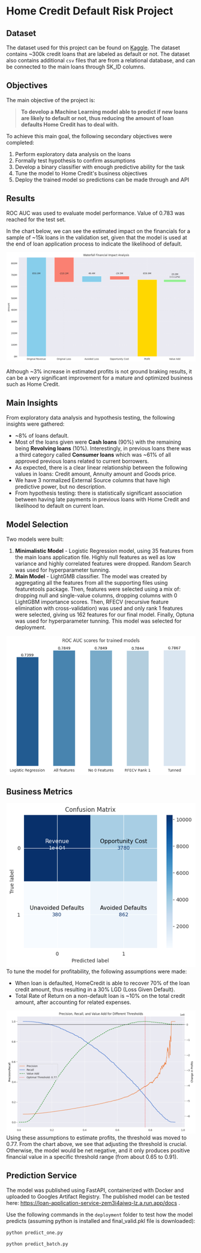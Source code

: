 # Home Credit Default Risk Project

## Dataset
The dataset used for this project can be found on [Kaggle](https://www.kaggle.com/c/home-credit-default-risk/data). The dataset contains ~300k credit loans that are labeled as default or not. The dataset also contains additional `csv` files that are from a relational database, and can be connected to the main loans through SK_ID columns.

## Objectives
The main objective of the project is:
>**To develop a Machine Learning model able to predict if new loans are likely to default or not, thus reducing the amount of loan defaults Home Credit has to deal with.**

To achieve this main goal, the following secondary objectives were completed:
1. Perform exploratory data analysis on the loans
2. Formally test hypothesis to confirm assumptions
3. Develop a binary classifier with enough predictive ability for the task
4. Tune the model to Home Credit's business objectives
5. Deploy the trained model so predictions can be made through and API

## Results

ROC AUC was used to evaluate model performance. Value of 0.783 was reached for the test set.

In the chart below, we can see the estimated impact on the financials for a sample of ~15k loans in the validation set, given that the model is used at the end of loan application process to indicate the likelihood of default. 

![Waterfall](images/financial_impact.png)

Although ~3% increase in estimated profits is not ground braking results, it can be a very significant improvement for a mature and optimized business such as Home Credit.

## Main Insights
From exploratory data analysis and hypothesis testing, the following insights were gathered:
* ~8% of loans default.
* Most of the loans given were **Cash loans** (90%) with the remaining being **Revolving loans** (10%). Interestingly, in previous loans there was a third category called **Consumer loans** which was ~61% of all approved previous loans related to current borrowers.
* As expected, there is a clear linear relationship between the following values in loans: Credit amount, Annuity amount and Goods price.
* We have 3 normalized External Source columns that have high predictive power, but no description.
* From hypothesis testing: there is statistically significant association between having late payments in previous loans with Home Credit and likelihood to default on current loan.

## Model Selection
Two models were built:
1. **Minimalistic Model** - Logistic Regression model, using 35 features from the main loans application file. Highly null features as well as low variance and highly correlated features were dropped. Random Search was used for hyperparameter tunning.
2. **Main Model** - LightGMB classifier. The model was created by aggregating all the features from all the supporting files using featuretools package. Then, features were selected using a mix of: dropping null and single-value columns, dropping columns with 0 LightGBM importance scores. Then, RFECV (recursive feature elimination with cross-validation) was used and only rank 1 features were selected, giving us 162 features for our final model. Finally, Optuna was used for hyperparameter tunning. This model was selected for deployment.

![AUC scores](images/model_auc.png)

## Business Metrics
![Confusion Matrix](images/confusion_matrix.png)
To tune the model for profitability, the following assumptions were made:
* When loan is defaulted, HomeCredit is able to recover 70% of the loan credit amount, thus resulting in a 30% LGD (Loss Given Default).
* Total Rate of Return on a non-default loan is ~10% on the total credit amount, after accounting for related expenses.

![Threshold Analysis](images/threshold_analysis.png)
Using these assumptions to estimate profits, the threshold was moved to 0.77. From the chart above, we see that adjusting the threshold is crucial. Otherwise, the model would be net negative, and it only produces positive financial value in a specific threshold range (from about 0.65 to 0.91).

## Prediction Service
The model was published using FastAPI, containerized with Docker and uploaded to Googles Artifact Registry.
The published model can be tested here: https://loan-application-service-zem3i4ajwq-lz.a.run.app/docs .

Use the following commands in the `deployment` folder to test how the model predicts (assuming python is installed and final_valid.pkl file is downloaded):
```shell
python predict_one.py
```
```shell
python predict_batch.py
```
